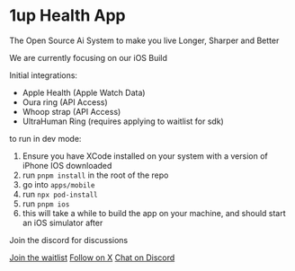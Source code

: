 # 1up Health App

The Open Source Ai System to make you live Longer, Sharper and Better

We are currently focusing on our iOS Build

Initial integrations:

- Apple Health (Apple Watch Data)
- Oura ring (API Access)
- Whoop strap (API Access)
- UltraHuman Ring (requires applying to waitlist for sdk)

to run in dev mode:

1. Ensure you have XCode installed on your system with a version of iPhone IOS downloaded
2. run `pnpm install` in the root of the repo
3. go into `apps/mobile`
4. run `npx pod-install`
5. run `pnpm ios`
6. this will take a while to build the app on your machine, and should start an iOS simulator after

Join the discord for discussions

[Join the waitlist](https://1upapp.com)
[Follow on X](https://x.com/1upHealthApp)
[Chat on Discord](https://discord.gg/tKmSyU8GBT)
